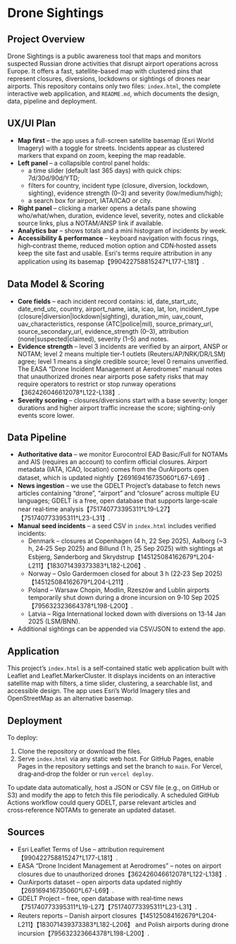 #  Drone Sightings

## Project Overview
Drone Sightings is a public awareness tool that maps and monitors suspected Russian drone activities that disrupt airport operations across Europe. It offers a fast, satellite-based map with clustered pins that represent closures, diversions, lockdowns or sightings of drones near airports. This repository contains only two files: `index.html`, the complete interactive web application, and `README.md`, which documents the design, data, pipeline and deployment.

## UX/UI Plan

* **Map first** – the app uses a full-screen satellite basemap (Esri World Imagery) with a toggle for streets. Incidents appear as clustered markers that expand on zoom, keeping the map readable.
* **Left panel** – a collapsible control panel holds:
  * a time slider (default last 365 days) with quick chips: 7d/30d/90d/YTD;
  * filters for country, incident type (closure, diversion, lockdown, sighting), evidence strength (0–3) and severity (low/medium/high);
  * a search box for airport, IATA/ICAO or city.
* **Right panel** – clicking a marker opens a details pane showing who/what/when, duration, evidence level, severity, notes and clickable source links, plus a NOTAM/ANSP link if available.
* **Analytics bar** – shows totals and a mini histogram of incidents by week.
* **Accessibility & performance** – keyboard navigation with focus rings, high‑contrast theme, reduced motion option and CDN‑hosted assets keep the site fast and usable. Esri's terms require attribution in any application using its basemap【990422758815247†L177-L181】.

## Data Model & Scoring

* **Core fields** – each incident record contains: id, date_start_utc, date_end_utc, country, airport_name, iata, icao, lat, lon, incident_type (closure|diversion|lockdown|sighting), duration_min, uav_count, uav_characteristics, response (ATC|police|mil), source_primary_url, source_secondary_url, evidence_strength (0–3), attribution (none|suspected|claimed), severity (1–5) and notes.
* **Evidence strength** – level 3 incidents are verified by an airport, ANSP or NOTAM; level 2 means multiple tier‑1 outlets (Reuters/AP/NRK/DR/LSM) agree; level 1 means a single credible source; level 0 remains unverified. The EASA “Drone Incident Management at Aerodromes” manual notes that unauthorized drones near airports pose safety risks that may require operators to restrict or stop runway operations【362426046612078†L122-L138】.
* **Severity scoring** – closures/diversions start with a base severity; longer durations and higher airport traffic increase the score; sighting-only events score lower.

## Data Pipeline

* **Authoritative data** – we monitor Eurocontrol EAD Basic/Full for NOTAMs and AIS (requires an account) to confirm official closures. Airport metadata (IATA, ICAO, location) comes from the OurAirports open dataset, which is updated nightly【269169416735060†L67-L69】.
* **News ingestion** – we use the GDELT Project’s database to fetch news articles containing “drone”, “airport” and “closure” across multiple EU languages; GDELT is a free, open database that supports large‑scale near real‑time analysis【751740773395311†L19-L27】【751740773395311†L23-L31】.
* **Manual seed incidents** – a seed CSV in `index.html` includes verified incidents:
  * Denmark – closures at Copenhagen (4 h, 22 Sep 2025), Aalborg (~3 h, 24‑25 Sep 2025) and Billund (1 h, 25 Sep 2025) with sightings at Esbjerg, Sønderborg and Skrydstrup【145125084162679†L204-L211】【183071439373383†L182-L206】.
  * Norway – Oslo Gardermoen closed for about 3 h (22‑23 Sep 2025)【145125084162679†L204-L211】.
  * Poland – Warsaw Chopin, Modlin, Rzeszów and Lublin airports temporarily shut down during a drone incursion on 9‑10 Sep 2025【795632323664378†L198-L200】.
  * Latvia – Riga International locked down with diversions on 13‑14 Jan 2025 (LSM/BNN).
* Additional sightings can be appended via CSV/JSON to extend the app.

## Application

This project’s `index.html` is a self‑contained static web application built with Leaflet and Leaflet.MarkerCluster. It displays incidents on an interactive satellite map with filters, a time slider, clustering, a searchable list, and accessible design. The app uses Esri’s World Imagery tiles and OpenStreetMap as an alternative basemap.

## Deployment

To deploy:
1. Clone the repository or download the files.
2. Serve `index.html` via any static web host. For GitHub Pages, enable Pages in the repository settings and set the branch to `main`. For Vercel, drag‑and‑drop the folder or run `vercel deploy`.

To update data automatically, host a JSON or CSV file (e.g., on GitHub or S3) and modify the app to fetch this file periodically. A scheduled GitHub Actions workflow could query GDELT, parse relevant articles and cross‑reference NOTAMs to generate an updated dataset.

## Sources

* Esri Leaflet Terms of Use – attribution requirement【990422758815247†L177-L181】.
* EASA “Drone Incident Management at Aerodromes” – notes on airport closures due to unauthorized drones【362426046612078†L122-L138】.
* OurAirports dataset – open airports data updated nightly【269169416735060†L67-L69】.
* GDELT Project – free, open database with real‑time news【751740773395311†L19-L27】【751740773395311†L23-L31】.
* Reuters reports – Danish airport closures【145125084162679†L204-L211】【183071439373383†L182-L206】 and Polish airports during drone incursion【795632323664378†L198-L200】.
